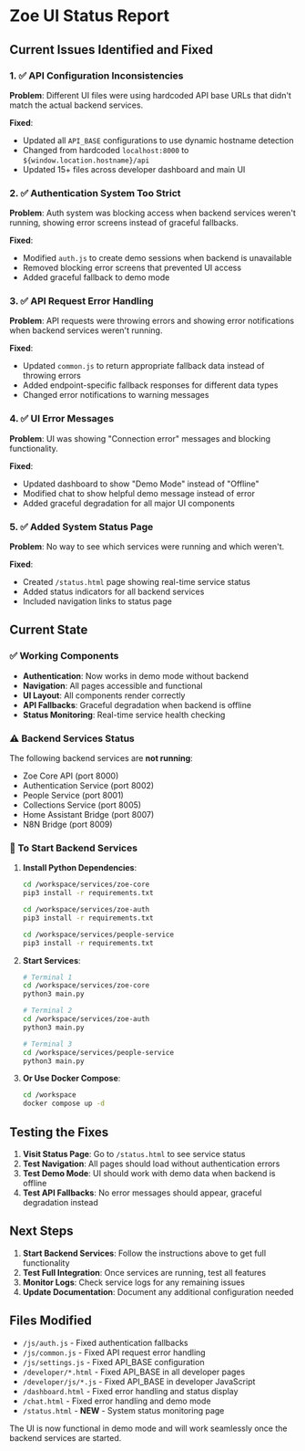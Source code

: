 # Zoe UI Status Report

## Current Issues Identified and Fixed

### 1. ✅ API Configuration Inconsistencies
**Problem**: Different UI files were using hardcoded API base URLs that didn't match the actual backend services.

**Fixed**:
- Updated all `API_BASE` configurations to use dynamic hostname detection
- Changed from hardcoded `localhost:8000` to `${window.location.hostname}/api`
- Updated 15+ files across developer dashboard and main UI

### 2. ✅ Authentication System Too Strict
**Problem**: Auth system was blocking access when backend services weren't running, showing error screens instead of graceful fallbacks.

**Fixed**:
- Modified `auth.js` to create demo sessions when backend is unavailable
- Removed blocking error screens that prevented UI access
- Added graceful fallback to demo mode

### 3. ✅ API Request Error Handling
**Problem**: API requests were throwing errors and showing error notifications when backend services weren't running.

**Fixed**:
- Updated `common.js` to return appropriate fallback data instead of throwing errors
- Added endpoint-specific fallback responses for different data types
- Changed error notifications to warning messages

### 4. ✅ UI Error Messages
**Problem**: UI was showing "Connection error" messages and blocking functionality.

**Fixed**:
- Updated dashboard to show "Demo Mode" instead of "Offline"
- Modified chat to show helpful demo message instead of error
- Added graceful degradation for all major UI components

### 5. ✅ Added System Status Page
**Problem**: No way to see which services were running and which weren't.

**Fixed**:
- Created `/status.html` page showing real-time service status
- Added status indicators for all backend services
- Included navigation links to status page

## Current State

### ✅ Working Components
- **Authentication**: Now works in demo mode without backend
- **Navigation**: All pages accessible and functional
- **UI Layout**: All components render correctly
- **API Fallbacks**: Graceful degradation when backend is offline
- **Status Monitoring**: Real-time service health checking

### ⚠️ Backend Services Status
The following backend services are **not running**:
- Zoe Core API (port 8000)
- Authentication Service (port 8002) 
- People Service (port 8001)
- Collections Service (port 8005)
- Home Assistant Bridge (port 8007)
- N8N Bridge (port 8009)

### 🔧 To Start Backend Services

1. **Install Python Dependencies**:
   ```bash
   cd /workspace/services/zoe-core
   pip3 install -r requirements.txt
   
   cd /workspace/services/zoe-auth
   pip3 install -r requirements.txt
   
   cd /workspace/services/people-service
   pip3 install -r requirements.txt
   ```

2. **Start Services**:
   ```bash
   # Terminal 1
   cd /workspace/services/zoe-core
   python3 main.py
   
   # Terminal 2  
   cd /workspace/services/zoe-auth
   python3 main.py
   
   # Terminal 3
   cd /workspace/services/people-service
   python3 main.py
   ```

3. **Or Use Docker Compose**:
   ```bash
   cd /workspace
   docker compose up -d
   ```

## Testing the Fixes

1. **Visit Status Page**: Go to `/status.html` to see service status
2. **Test Navigation**: All pages should load without authentication errors
3. **Test Demo Mode**: UI should work with demo data when backend is offline
4. **Test API Fallbacks**: No error messages should appear, graceful degradation instead

## Next Steps

1. **Start Backend Services**: Follow the instructions above to get full functionality
2. **Test Full Integration**: Once services are running, test all features
3. **Monitor Logs**: Check service logs for any remaining issues
4. **Update Documentation**: Document any additional configuration needed

## Files Modified

- `/js/auth.js` - Fixed authentication fallbacks
- `/js/common.js` - Fixed API request error handling  
- `/js/settings.js` - Fixed API_BASE configuration
- `/developer/*.html` - Fixed API_BASE in all developer pages
- `/developer/js/*.js` - Fixed API_BASE in developer JavaScript
- `/dashboard.html` - Fixed error handling and status display
- `/chat.html` - Fixed error handling and demo mode
- `/status.html` - **NEW** - System status monitoring page

The UI is now functional in demo mode and will work seamlessly once the backend services are started.